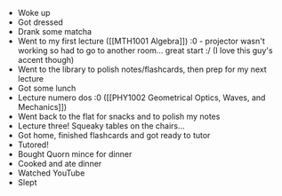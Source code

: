  - Woke up
 - Got dressed
 - Drank some matcha
 - Went to my first lecture ([[MTH1001 Algebra]]) :0 - projector wasn't working so had to go to another room... great start :/ (I love this guy's accent though)
 - Went to the library to polish notes/flashcards, then prep for my next lecture
 - Got some lunch
 - Lecture numero dos :0 ([[PHY1002 Geometrical Optics, Waves, and Mechanics]])
 - Went back to the flat for snacks and to polish my notes
 - Lecture three! Squeaky tables on the chairs...
 - Got home, finished flashcards and got ready to tutor
 - Tutored!
 - Bought Quorn mince for dinner
 - Cooked and ate dinner
 - Watched YouTube
 - Slept